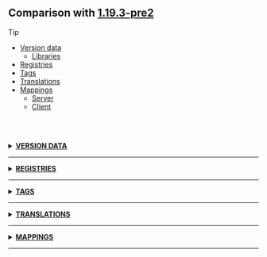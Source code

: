 ## Comparison with [1.19.3-pre2](https://github.com/PixiGeko/Minecraft-generated-data/tree/1.19.3-pre2)

> [!TIP]
> - [Version data](#version-data)
>     - [Libraries](#version-data-libraries)
> - [Registries](#registries)
> - [Tags](#tags)
> - [Translations](#translations)
> - [Mappings](#mappings)
>   - [Server](#server-mappings)
>   - [Client](#client-mappings)

<br/><br/>
<details><summary><b><ins>VERSION DATA</ins></b><a name="version-data"></a></summary>
<br/>
<table><tr><th></th><th align="left">1.19.3-pre2</th><th>1.19.3-pre3</th></tr><tr><td>World version</td><td><pre>3212</pre></td><td><pre>3213</pre></td></tr><tr><td>Protocol version</td><td><pre>1073741934</pre></td><td><pre>1073741935</pre></td></tr></table>
<h3>Libraries<a name="version-data-libraries"></a></h3>
<details>
<summary>
Versions
</summary>
<table><tr><th></th><th align="left">1.19.3-pre2</th><th>1.19.3-pre3</th></tr><tr><td>com.mojang:authlib</td><td><pre>3.15.28</pre></td><td><pre>3.16.29</pre></td></tr></table>
</details>
</details>
<hr/>
<details><summary><b><ins>REGISTRIES</ins></b><a name="registries"></a></summary>
<br/>
<details>
<summary>
sound_event
</summary>

```diff
+ minecraft:block.note_block.imitate.creeper
+ minecraft:block.note_block.imitate.ender_dragon
+ minecraft:block.note_block.imitate.piglin
+ minecraft:block.note_block.imitate.skeleton
+ minecraft:block.note_block.imitate.wither_skeleton
+ minecraft:block.note_block.imitate.zombie
```

</details>
</details>
<hr/>
<details><summary><b><ins>TAGS</ins></b><a name="tags"></a></summary>
<br/>
<details>
<summary>
universal_tags/sound_event.json
</summary>

```diff
+ minecraft:block.note_block.imitate.creeper
+ minecraft:block.note_block.imitate.ender_dragon
+ minecraft:block.note_block.imitate.piglin
+ minecraft:block.note_block.imitate.skeleton
+ minecraft:block.note_block.imitate.wither_skeleton
+ minecraft:block.note_block.imitate.zombie
```

</details>
</details>
<hr/>
<details><summary><b><ins>TRANSLATIONS</ins></b><a name="translations"></a></summary>
<br/>
<details>
<summary>
Keys
</summary>

```diff
+ arguments.nbtpath.too_deep: Resulting NBT too deeply nested
+ arguments.nbtpath.too_large: Resulting NBT too large
```

</details>
</details>
<hr/>
<details><summary><b><ins>MAPPINGS</ins></b><a name="mappings"></a></summary>
<br/>
<h2>Server<a name="server-mappings"></a></h2>
<details>
<summary>
Classes
</summary>

```diff
- XXX.chat.contents.BlockDataSource
+ XXX.chat.contents.DataSource
- XXX.chat.contents.EntityDataSource
+ XXX.chat.contents.KeybindContents
- XXX.chat.contents.KeybindResolver
+ XXX.chat.contents.LiteralContents
- XXX.chat.contents.NbtContents
- XXX.chat.contents.package-info
+ XXX.chat.contents.ScoreContents
- XXX.chat.contents.SelectorContents
+ XXX.chat.contents.StorageDataSource
- XXX.chat.contents.TranslatableContents
+ XXX.chat.contents.TranslatableFormatException
- XXX.minecraft.network.FriendlyByteBuf$Reader
+ XXX.minecraft.network.FriendlyByteBuf$Writer
- XXX.minecraft.network.package-info
- XXX.minecraft.network.PacketDecoder
+ XXX.minecraft.network.PacketEncoder
- XXX.minecraft.network.PacketListener
+ XXX.minecraft.network.PacketSendListener
- XXX.minecraft.network.PacketSendListener$1
+ XXX.minecraft.network.PacketSendListener$2
- XXX.minecraft.network.RateKickingConnection
+ XXX.minecraft.network.SkipPacketException
- XXX.minecraft.network.TickablePacketListener
+ XXX.minecraft.network.Varint21FrameDecoder
- XXX.minecraft.network.Varint21LengthFieldPrepender
+ XXX.network.chat.ChatDecorator
- XXX.network.chat.ChatType
+ XXX.network.chat.ChatType$Bound
- XXX.network.chat.ChatType$BoundNetwork
+ XXX.network.chat.ChatTypeDecoration
- XXX.network.chat.ChatTypeDecoration$Parameter
+ XXX.network.chat.ChatTypeDecoration$Parameter$Selector
- XXX.network.chat.ClickEvent
+ XXX.network.chat.ClickEvent$Action
- XXX.network.chat.CommonComponents
+ XXX.network.chat.Component
- XXX.network.chat.Component$Serializer
+ XXX.network.chat.ComponentContents
- XXX.network.chat.ComponentContents$1
+ XXX.network.chat.ComponentUtils
- XXX.network.chat.FilterMask
+ XXX.network.chat.FilterMask$1
- XXX.network.chat.FilterMask$Type
+ XXX.network.chat.FormattedText
- XXX.network.chat.FormattedText$1
+ XXX.network.chat.FormattedText$2
- XXX.network.chat.FormattedText$3
+ XXX.network.chat.FormattedText$4
- XXX.network.chat.FormattedText$ContentConsumer
+ XXX.network.chat.FormattedText$StyledContentConsumer
- XXX.network.chat.HoverEvent
+ XXX.network.chat.HoverEvent$Action
- XXX.network.chat.HoverEvent$EntityTooltipInfo
+ XXX.network.chat.HoverEvent$ItemStackInfo
- XXX.network.chat.LastSeenMessages
+ XXX.network.chat.LastSeenMessages$Packed
- XXX.network.chat.LastSeenMessages$Update
+ XXX.network.chat.LastSeenMessagesTracker
- XXX.network.chat.LastSeenMessagesTracker$Update
+ XXX.network.chat.LastSeenMessagesValidator
- XXX.network.chat.LastSeenTrackedEntry
+ XXX.network.chat.LocalChatSession
- XXX.network.chat.MessageSignature
+ XXX.network.chat.MessageSignature$Packed
- XXX.network.chat.MessageSignatureCache
+ XXX.network.chat.MutableComponent
- XXX.network.chat.OutgoingChatMessage
+ XXX.network.chat.OutgoingChatMessage$Disguised
- XXX.network.chat.OutgoingChatMessage$Player
+ XXX.network.chat.package-info
+ XXX.network.chat.PlayerChatMessage
- XXX.network.chat.RemoteChatSession
+ XXX.network.chat.RemoteChatSession$Data
- XXX.network.chat.SignableCommand
+ XXX.network.chat.SignableCommand$Argument
- XXX.network.chat.SignedMessageBody
+ XXX.network.chat.SignedMessageBody$Packed
- XXX.network.chat.SignedMessageChain
+ XXX.network.chat.SignedMessageChain$DecodeException
- XXX.network.chat.SignedMessageChain$Decoder
+ XXX.network.chat.SignedMessageChain$Encoder
- XXX.network.chat.SignedMessageLink
+ XXX.network.chat.SignedMessageValidator
- XXX.network.chat.SignedMessageValidator$KeyBased
+ XXX.network.chat.Style
- XXX.network.chat.Style$1
+ XXX.network.chat.Style$1Collector
- XXX.network.chat.Style$Serializer
+ XXX.network.chat.SubStringSource
- XXX.network.chat.TextColor
+ XXX.network.chat.ThrowingComponent
+ XXX.network.protocol.Packet
- XXX.network.protocol.PacketFlow
+ XXX.network.protocol.PacketUtils
+ XXX.protocol.game.ClientboundAddEntityPacket
- XXX.protocol.game.ClientboundAddExperienceOrbPacket
+ XXX.protocol.game.ClientboundAddPlayerPacket
- XXX.protocol.game.ClientboundAnimatePacket
+ XXX.protocol.game.ClientboundAwardStatsPacket
- XXX.protocol.game.ClientboundBlockChangedAckPacket
+ XXX.protocol.game.ClientboundBlockDestructionPacket
- XXX.protocol.game.ClientboundBlockEntityDataPacket
+ XXX.protocol.game.ClientboundBlockEventPacket
- XXX.protocol.game.ClientboundBlockUpdatePacket
+ XXX.protocol.game.ClientboundBossEventPacket
- XXX.protocol.game.ClientboundBossEventPacket$1
+ XXX.protocol.game.ClientboundBossEventPacket$AddOperation
- XXX.protocol.game.ClientboundBossEventPacket$Handler
+ XXX.protocol.game.ClientboundBossEventPacket$Operation
- XXX.protocol.game.ClientboundBossEventPacket$OperationType
+ XXX.protocol.game.ClientboundBossEventPacket$UpdateNameOperation
- XXX.protocol.game.ClientboundBossEventPacket$UpdateProgressOperation
+ XXX.protocol.game.ClientboundBossEventPacket$UpdatePropertiesOperation
- XXX.protocol.game.ClientboundBossEventPacket$UpdateStyleOperation
+ XXX.protocol.game.ClientboundChangeDifficultyPacket
- XXX.protocol.game.ClientboundClearTitlesPacket
- XXX.protocol.game.ClientboundCommandsPacket
+ XXX.protocol.game.ClientboundCommandsPacket$ArgumentNodeStub
- XXX.protocol.game.ClientboundCommandsPacket$Entry
+ XXX.protocol.game.ClientboundCommandsPacket$LiteralNodeStub
- XXX.protocol.game.ClientboundCommandsPacket$NodeResolver
+ XXX.protocol.game.ClientboundCommandsPacket$NodeStub
+ XXX.protocol.game.ClientboundCommandSuggestionsPacket
- XXX.protocol.game.ClientboundContainerClosePacket
+ XXX.protocol.game.ClientboundContainerSetContentPacket
- XXX.protocol.game.ClientboundContainerSetDataPacket
+ XXX.protocol.game.ClientboundContainerSetSlotPacket
- XXX.protocol.game.ClientboundCooldownPacket
+ XXX.protocol.game.ClientboundCustomChatCompletionsPacket
- XXX.protocol.game.ClientboundCustomChatCompletionsPacket$Action
+ XXX.protocol.game.ClientboundCustomPayloadPacket
- XXX.protocol.game.ClientGamePacketListener
```

</details>
<details>
<summary>
Changes
</summary>

```
XXX.minecraft.commands.CommandSourceStack +1M -1M
```
```
XXX.minecraft.commands.SharedSuggestionProvider +1P -1P
```
```
XXX.commands.arguments.NbtPathArgument +3M -1M | +4P
```
```
XXX.minecraft.core.Registry +2M | +1P
```
```
XXX.minecraft.nbt.DoubleTag +1M
```
```
XXX.minecraft.nbt.EndTag +1M
```
```
XXX.minecraft.nbt.FloatTag +1M
```
```
XXX.minecraft.nbt.IntArrayTag +1M
```
```
XXX.minecraft.nbt.IntTag +1M
```
```
XXX.minecraft.nbt.LongArrayTag +1M
```
```
XXX.minecraft.nbt.LongTag +1M
```
```
XXX.minecraft.nbt.StringTag +1M
```
```
XXX.minecraft.network.FriendlyByteBuf +2M
```
```
XXX.network.syncher.SynchedEntityData -1M
```
```
XXX.commands.data.DataCommands +17M -20M | -2P
```
```
XXX.server.level.ServerLevel +1M -2M
```
```
XXX.minecraft.sounds.Music +3M -3M | +1P -1P
```
```
XXX.minecraft.sounds.SoundEvent +8M -1M | +2P
```
```
XXX.entity.player.Player +1M
```
```
XXX.world.item.Instrument +2M -2M | +1P -1P
```
```
XXX.world.level.Level +1M -1M | +1P -2P
```
```
XXX.level.biome.AmbientAdditionsSettings +3M -3M | +1P -1P
```
```
XXX.level.biome.BiomeSpecialEffects$Builder +1M -1M
```
```
XXX.block.state.StateHolder +1M
```
```
XXX.state.properties.NoteBlockInstrument +2M -2M | +1P -1P
```

</details>
<details>
<summary>
net.minecraft.commands.CommandSourceStack
</summary>

```diff
+ Collection getAvailableSoundEvents()
- Stream getAvailableSounds()
```

</details>
<details>
<summary>
net.minecraft.commands.arguments.NbtPathArgument
</summary>

```diff
+ boolean lambda$createTagPredicate$1(CompoundTag,Tag)
- boolean lambda$createTagPredicate$3(CompoundTag,Tag)
- Message lambda$static$1(Object)
- Message lambda$static$2(Object)
```

</details>
<details>
<summary>
net.minecraft.core.Registry
</summary>

```diff
- Holder$Reference registerForHolder(Registry,ResourceKey,Object)
- Holder$Reference registerForHolder(Registry,ResourceLocation,Object)
```

</details>
<details>
<summary>
net.minecraft.nbt.DoubleTag
</summary>

```diff
- int sizeInBits()
```

</details>
<details>
<summary>
net.minecraft.nbt.EndTag
</summary>

```diff
- int sizeInBits()
```

</details>
<details>
<summary>
net.minecraft.nbt.FloatTag
</summary>

```diff
- int sizeInBits()
```

</details>
<details>
<summary>
net.minecraft.nbt.IntArrayTag
</summary>

```diff
- int sizeInBits()
```

</details>
<details>
<summary>
net.minecraft.nbt.IntTag
</summary>

```diff
- int sizeInBits()
```

</details>
<details>
<summary>
net.minecraft.nbt.LongArrayTag
</summary>

```diff
- int sizeInBits()
```

</details>
<details>
<summary>
net.minecraft.nbt.LongTag
</summary>

```diff
- int sizeInBits()
```

</details>
<details>
<summary>
net.minecraft.nbt.StringTag
</summary>

```diff
- int sizeInBits()
```

</details>
<details>
<summary>
net.minecraft.network.FriendlyByteBuf
</summary>

```diff
- Holder readById(IdMap,FriendlyByteBuf$Reader)
- void writeId(IdMap,Holder,FriendlyByteBuf$Writer)
```

</details>
<details>
<summary>
net.minecraft.network.syncher.SynchedEntityData
</summary>

```diff
+ void clearDirty()
```

</details>
<details>
<summary>
net.minecraft.server.commands.data.DataCommands
</summary>

```diff
- ArgumentBuilder lambda$decorateModification$22(DataCommands$DataProvider,DataCommands$DataProvider,DataCommands$DataManipulator,ArgumentBuilder)
- ArgumentBuilder lambda$decorateModification$23(DataCommands$DataProvider,DataCommands$DataProvider,DataCommands$DataManipulator)
+ ArgumentBuilder lambda$decorateModification$24(DataCommands$DataProvider,DataCommands$DataProvider,DataCommands$DataManipulator,ArgumentBuilder)
- ArgumentBuilder lambda$decorateModification$25(DataCommands$DataProvider,DataCommands$DataManipulator)
+ ArgumentBuilder lambda$decorateModification$25(DataCommands$DataProvider,DataCommands$DataProvider,DataCommands$DataManipulator)
- ArgumentBuilder lambda$decorateModification$26(BiConsumer,DataCommands$DataProvider,ArgumentBuilder)
+ ArgumentBuilder lambda$decorateModification$27(DataCommands$DataProvider,DataCommands$DataManipulator)
+ ArgumentBuilder lambda$decorateModification$28(BiConsumer,DataCommands$DataProvider,ArgumentBuilder)
- ArgumentBuilder lambda$register$11(DataCommands$DataProvider,ArgumentBuilder)
+ ArgumentBuilder lambda$register$15(DataCommands$DataProvider,ArgumentBuilder)
- ArgumentBuilder lambda$register$7(DataCommands$DataProvider,ArgumentBuilder)
+ ArgumentBuilder lambda$register$9(DataCommands$DataProvider,ArgumentBuilder)
- boolean lambda$register$5(CommandSourceStack)
+ boolean lambda$register$7(CommandSourceStack)
- DataCommands$DataProvider lambda$static$3(Function)
- DataCommands$DataProvider lambda$static$4(Function)
+ DataCommands$DataProvider lambda$static$5(Function)
+ DataCommands$DataProvider lambda$static$6(Function)
+ int insertAtIndex(int,CompoundTag,NbtPathArgument$NbtPath,List)
- int lambda$decorateModification$20(DataCommands$DataProvider,DataCommands$DataProvider,DataCommands$DataManipulator,CommandContext)
- int lambda$decorateModification$21(DataCommands$DataProvider,DataCommands$DataProvider,DataCommands$DataManipulator,CommandContext)
+ int lambda$decorateModification$22(DataCommands$DataProvider,DataCommands$DataProvider,DataCommands$DataManipulator,CommandContext)
+ int lambda$decorateModification$23(DataCommands$DataProvider,DataCommands$DataProvider,DataCommands$DataManipulator,CommandContext)
- int lambda$decorateModification$24(DataCommands$DataProvider,DataCommands$DataManipulator,CommandContext)
+ int lambda$decorateModification$26(DataCommands$DataProvider,DataCommands$DataManipulator,CommandContext)
+ int lambda$register$11(DataCommands$DataProvider,CommandContext)
- int lambda$register$14(CommandContext,CompoundTag,NbtPathArgument$NbtPath,List)
+ int lambda$register$14(DataCommands$DataProvider,CommandContext)
- int lambda$register$15(CommandContext,CompoundTag,NbtPathArgument$NbtPath,List)
+ int lambda$register$19(CommandContext,CompoundTag,NbtPathArgument$NbtPath,List)
+ int lambda$register$20(CommandContext,CompoundTag,NbtPathArgument$NbtPath,List)
- int lambda$register$6(DataCommands$DataProvider,CommandContext)
- int lambda$register$9(DataCommands$DataProvider,CommandContext)
+ Message lambda$static$3(Object)
+ Message lambda$static$4(Object)
- void lambda$register$19(ArgumentBuilder,DataCommands$DataManipulatorDecorator)
+ void lambda$register$21(ArgumentBuilder,DataCommands$DataManipulatorDecorator)
```

</details>
<details>
<summary>
net.minecraft.server.level.ServerLevel
</summary>

```diff
+ void playCustomSound(Player,Vec3,ResourceLocation,SoundSource,float,float,double,long)
- void playSeededSound(Player,double,double,double,Holder,SoundSource,float,float,long)
+ void playSeededSound(Player,double,double,double,SoundEvent,SoundSource,float,float,long)
```

</details>
<details>
<summary>
net.minecraft.sounds.Music
</summary>

```diff
- Holder getEvent()
- Holder lambda$static$0(Music)
+ SoundEvent getEvent()
+ SoundEvent lambda$static$0(Music)
- void <init>(Holder,int,int,boolean)
+ void <init>(SoundEvent,int,int,boolean)
```

</details>
<details>
<summary>
net.minecraft.sounds.SoundEvent
</summary>

```diff
- App lambda$static$0(RecordCodecBuilder$Instance)
+ float legacySoundRange(float)
- Optional fixedRange()
- SoundEvent create(ResourceLocation,Optional)
- SoundEvent lambda$create$1(ResourceLocation,Float)
- SoundEvent lambda$create$2(ResourceLocation)
- SoundEvent readFromNetwork(FriendlyByteBuf)
- void <clinit>()
- void writeToNetwork(FriendlyByteBuf)
```

</details>
<details>
<summary>
net.minecraft.world.entity.player.Player
</summary>

```diff
- void doCloseContainer()
```

</details>
<details>
<summary>
net.minecraft.world.item.Instrument
</summary>

```diff
- Holder soundEvent()
+ SoundEvent soundEvent()
- void <init>(Holder,int,float)
+ void <init>(SoundEvent,int,float)
```

</details>
<details>
<summary>
net.minecraft.world.level.Level
</summary>

```diff
+ void playCustomSound(Player,Vec3,ResourceLocation,SoundSource,float,float,double)
- void playSeededSound(Player,double,double,double,SoundEvent,SoundSource,float,float,long)
```

</details>
<details>
<summary>
net.minecraft.world.level.biome.AmbientAdditionsSettings
</summary>

```diff
- Holder getSoundEvent()
- Holder lambda$static$0(AmbientAdditionsSettings)
+ SoundEvent getSoundEvent()
+ SoundEvent lambda$static$0(AmbientAdditionsSettings)
- void <init>(Holder,double)
+ void <init>(SoundEvent,double)
```

</details>
<details>
<summary>
net.minecraft.world.level.biome.BiomeSpecialEffects$Builder
</summary>

```diff
- BiomeSpecialEffects$Builder ambientLoopSound(Holder)
+ BiomeSpecialEffects$Builder ambientLoopSound(SoundEvent)
```

</details>
<details>
<summary>
net.minecraft.world.level.block.state.StateHolder
</summary>

```diff
- Object trySetValue(Property,Comparable)
```

</details>
<details>
<summary>
net.minecraft.world.level.block.state.properties.NoteBlockInstrument
</summary>

```diff
- Holder getSoundEvent()
+ SoundEvent getSoundEvent()
- void <init>(String,int,String,Holder,NoteBlockInstrument$Type)
+ void <init>(String,int,String,SoundEvent,NoteBlockInstrument$Type)
```

</details>
<h2>Client<a name="client-mappings"></a></h2>
<details>
<summary>
Classes
</summary>

```diff
- XXX.chat.contents.BlockDataSource
+ XXX.chat.contents.DataSource
- XXX.chat.contents.EntityDataSource
+ XXX.chat.contents.KeybindContents
- XXX.chat.contents.KeybindResolver
+ XXX.chat.contents.LiteralContents
- XXX.chat.contents.NbtContents
- XXX.chat.contents.package-info
+ XXX.chat.contents.ScoreContents
- XXX.chat.contents.SelectorContents
+ XXX.chat.contents.StorageDataSource
- XXX.chat.contents.TranslatableContents
+ XXX.chat.contents.TranslatableFormatException
- XXX.minecraft.network.FriendlyByteBuf$Reader
+ XXX.minecraft.network.FriendlyByteBuf$Writer
- XXX.minecraft.network.package-info
- XXX.minecraft.network.PacketDecoder
+ XXX.minecraft.network.PacketEncoder
- XXX.minecraft.network.PacketListener
+ XXX.minecraft.network.PacketSendListener
- XXX.minecraft.network.PacketSendListener$1
+ XXX.minecraft.network.PacketSendListener$2
- XXX.minecraft.network.RateKickingConnection
+ XXX.minecraft.network.SkipPacketException
- XXX.minecraft.network.TickablePacketListener
+ XXX.minecraft.network.Varint21FrameDecoder
- XXX.minecraft.network.Varint21LengthFieldPrepender
+ XXX.network.chat.ChatDecorator
- XXX.network.chat.ChatType
+ XXX.network.chat.ChatType$Bound
- XXX.network.chat.ChatType$BoundNetwork
+ XXX.network.chat.ChatTypeDecoration
- XXX.network.chat.ChatTypeDecoration$Parameter
+ XXX.network.chat.ChatTypeDecoration$Parameter$Selector
- XXX.network.chat.ClickEvent
+ XXX.network.chat.ClickEvent$Action
- XXX.network.chat.CommonComponents
+ XXX.network.chat.Component
- XXX.network.chat.Component$Serializer
+ XXX.network.chat.ComponentContents
- XXX.network.chat.ComponentContents$1
+ XXX.network.chat.ComponentUtils
- XXX.network.chat.FilterMask
+ XXX.network.chat.FilterMask$1
- XXX.network.chat.FilterMask$Type
+ XXX.network.chat.FormattedText
- XXX.network.chat.FormattedText$1
+ XXX.network.chat.FormattedText$2
- XXX.network.chat.FormattedText$3
+ XXX.network.chat.FormattedText$4
- XXX.network.chat.FormattedText$ContentConsumer
+ XXX.network.chat.FormattedText$StyledContentConsumer
- XXX.network.chat.HoverEvent
+ XXX.network.chat.HoverEvent$Action
- XXX.network.chat.HoverEvent$EntityTooltipInfo
+ XXX.network.chat.HoverEvent$ItemStackInfo
- XXX.network.chat.LastSeenMessages
+ XXX.network.chat.LastSeenMessages$Packed
- XXX.network.chat.LastSeenMessages$Update
+ XXX.network.chat.LastSeenMessagesTracker
- XXX.network.chat.LastSeenMessagesTracker$Update
+ XXX.network.chat.LastSeenMessagesValidator
- XXX.network.chat.LastSeenTrackedEntry
+ XXX.network.chat.LocalChatSession
- XXX.network.chat.MessageSignature
+ XXX.network.chat.MessageSignature$Packed
- XXX.network.chat.MessageSignatureCache
+ XXX.network.chat.MutableComponent
- XXX.network.chat.OutgoingChatMessage
+ XXX.network.chat.OutgoingChatMessage$Disguised
- XXX.network.chat.OutgoingChatMessage$Player
+ XXX.network.chat.package-info
+ XXX.network.chat.PlayerChatMessage
- XXX.network.chat.RemoteChatSession
+ XXX.network.chat.RemoteChatSession$Data
- XXX.network.chat.SignableCommand
+ XXX.network.chat.SignableCommand$Argument
- XXX.network.chat.SignedMessageBody
+ XXX.network.chat.SignedMessageBody$Packed
- XXX.network.chat.SignedMessageChain
+ XXX.network.chat.SignedMessageChain$DecodeException
- XXX.network.chat.SignedMessageChain$Decoder
+ XXX.network.chat.SignedMessageChain$Encoder
- XXX.network.chat.SignedMessageLink
+ XXX.network.chat.SignedMessageValidator
- XXX.network.chat.SignedMessageValidator$KeyBased
+ XXX.network.chat.Style
- XXX.network.chat.Style$1
+ XXX.network.chat.Style$1Collector
- XXX.network.chat.Style$Serializer
+ XXX.network.chat.SubStringSource
- XXX.network.chat.TextColor
+ XXX.network.chat.ThrowingComponent
+ XXX.network.protocol.Packet
- XXX.network.protocol.PacketFlow
+ XXX.network.protocol.PacketUtils
+ XXX.protocol.game.ClientboundAddEntityPacket
- XXX.protocol.game.ClientboundAddExperienceOrbPacket
+ XXX.protocol.game.ClientboundAddPlayerPacket
- XXX.protocol.game.ClientboundAnimatePacket
+ XXX.protocol.game.ClientboundAwardStatsPacket
- XXX.protocol.game.ClientboundBlockChangedAckPacket
+ XXX.protocol.game.ClientboundBlockDestructionPacket
- XXX.protocol.game.ClientboundBlockEntityDataPacket
+ XXX.protocol.game.ClientboundBlockEventPacket
- XXX.protocol.game.ClientboundBlockUpdatePacket
+ XXX.protocol.game.ClientboundBossEventPacket
- XXX.protocol.game.ClientboundBossEventPacket$1
+ XXX.protocol.game.ClientboundBossEventPacket$AddOperation
- XXX.protocol.game.ClientboundBossEventPacket$Handler
+ XXX.protocol.game.ClientboundBossEventPacket$Operation
- XXX.protocol.game.ClientboundBossEventPacket$OperationType
+ XXX.protocol.game.ClientboundBossEventPacket$UpdateNameOperation
- XXX.protocol.game.ClientboundBossEventPacket$UpdateProgressOperation
+ XXX.protocol.game.ClientboundBossEventPacket$UpdatePropertiesOperation
- XXX.protocol.game.ClientboundBossEventPacket$UpdateStyleOperation
+ XXX.protocol.game.ClientboundChangeDifficultyPacket
- XXX.protocol.game.ClientboundClearTitlesPacket
- XXX.protocol.game.ClientboundCommandsPacket
+ XXX.protocol.game.ClientboundCommandsPacket$ArgumentNodeStub
- XXX.protocol.game.ClientboundCommandsPacket$Entry
+ XXX.protocol.game.ClientboundCommandsPacket$LiteralNodeStub
- XXX.protocol.game.ClientboundCommandsPacket$NodeResolver
+ XXX.protocol.game.ClientboundCommandsPacket$NodeStub
+ XXX.protocol.game.ClientboundCommandSuggestionsPacket
- XXX.protocol.game.ClientboundContainerClosePacket
+ XXX.protocol.game.ClientboundContainerSetContentPacket
- XXX.protocol.game.ClientboundContainerSetDataPacket
+ XXX.protocol.game.ClientboundContainerSetSlotPacket
- XXX.protocol.game.ClientboundCooldownPacket
+ XXX.protocol.game.ClientboundCustomChatCompletionsPacket
- XXX.protocol.game.ClientboundCustomChatCompletionsPacket$Action
+ XXX.protocol.game.ClientboundCustomPayloadPacket
- XXX.protocol.game.ClientGamePacketListener
+ XXX.telemetry.events.WorldLoadEvent
- XXX.telemetry.events.WorldLoadEvent$1
+ XXX.telemetry.events.WorldLoadEvent$WorldLoadEventCallbacks
```

</details>
<details>
<summary>
Changes
</summary>

```
XXX.minecraft.client.GameNarrator +2M -1M
```
```
XXX.gui.components.ImageButton -1M
```
```
XXX.gui.screens.InBedChatScreen +2M | +1P
```
```
XXX.client.model.VexModel +1M -3M | +1P
```
```
XXX.client.multiplayer.ClientLevel +1M -2M
```
```
XXX.client.multiplayer.ClientPacketListener -1M
```
```
XXX.multiplayer.chat.ChatListener -1M
```
```
XXX.resources.sounds.BiomeAmbientSoundsHandler +2M -2M
```
```
XXX.resources.sounds.SimpleSoundInstance +1M
```
```
XXX.client.sounds.WeighedSoundEvents -1M | -2P
```
```
XXX.telemetry.events.PerformanceMetricsEvent +4M -5M | -1P
```
```
XXX.telemetry.events.WorldUnloadEvent +1M -1M | +1P
```
```
XXX.minecraft.commands.CommandSourceStack +1M -1M
```
```
XXX.minecraft.commands.SharedSuggestionProvider +1P -1P
```
```
XXX.commands.arguments.NbtPathArgument +3M -1M | +4P
```
```
XXX.minecraft.core.Registry +2M | +1P
```
```
XXX.minecraft.nbt.DoubleTag +1M
```
```
XXX.minecraft.nbt.EndTag +1M
```
```
XXX.minecraft.nbt.FloatTag +1M
```
```
XXX.minecraft.nbt.IntArrayTag +1M
```
```
XXX.minecraft.nbt.IntTag +1M
```
```
XXX.minecraft.nbt.LongArrayTag +1M
```
```
XXX.minecraft.nbt.LongTag +1M
```
```
XXX.minecraft.nbt.StringTag +1M
```
```
XXX.minecraft.network.FriendlyByteBuf +2M
```
```
XXX.network.syncher.SynchedEntityData -1M
```
```
XXX.server.commands.ExecuteCommand +21M -22M
```
```
XXX.server.level.ServerEntity +1P
```
```
XXX.minecraft.sounds.Musics +1M -1M
```
```
XXX.minecraft.sounds.SoundEvents +7M -2M | +65P -59P
```
```
XXX.level.biome.AmbientMoodSettings +3M -3M | +1P -1P
```

</details>
<details>
<summary>
net.minecraft.client.GameNarrator
</summary>

```diff
- void say(Component)
- void sayChat(Component)
+ void sayChatNow(Supplier)
```

</details>
<details>
<summary>
net.minecraft.client.gui.components.ImageButton
</summary>

```diff
+ void setPosition(int,int)
```

</details>
<details>
<summary>
net.minecraft.client.gui.screens.InBedChatScreen
</summary>

```diff
- boolean charTyped(char,int)
- void render(PoseStack,int,int,float)
```

</details>
<details>
<summary>
net.minecraft.client.model.VexModel
</summary>

```diff
- void offsetStackPosition(PoseStack,boolean)
+ void offsetSwordPivot(PoseStack)
+ void offsetSwordPosition(PoseStack)
+ void rotateSwordWithArm(PoseStack)
```

</details>
<details>
<summary>
net.minecraft.client.multiplayer.ClientLevel
</summary>

```diff
+ void playCustomSound(Player,Vec3,ResourceLocation,SoundSource,float,float,double,long)
- void playSeededSound(Player,double,double,double,Holder,SoundSource,float,float,long)
+ void playSeededSound(Player,double,double,double,SoundEvent,SoundSource,float,float,long)
```

</details>
<details>
<summary>
net.minecraft.client.multiplayer.ClientPacketListener
</summary>

```diff
+ void handleCustomSoundEvent(ClientboundCustomSoundPacket)
```

</details>
<details>
<summary>
net.minecraft.client.multiplayer.chat.ChatListener
</summary>

```diff
+ Component lambda$narrateChatMessage$3(ChatType$Bound,Component)
```

</details>
<details>
<summary>
net.minecraft.client.resources.sounds.BiomeAmbientSoundsHandler
</summary>

```diff
- BiomeAmbientSoundsHandler$LoopSoundInstance lambda$tick$0(Holder,Biome,BiomeAmbientSoundsHandler$LoopSoundInstance)
+ BiomeAmbientSoundsHandler$LoopSoundInstance lambda$tick$0(SoundEvent,Biome,BiomeAmbientSoundsHandler$LoopSoundInstance)
- void lambda$tick$1(Biome,Holder)
+ void lambda$tick$1(Biome,SoundEvent)
```

</details>
<details>
<summary>
net.minecraft.client.resources.sounds.SimpleSoundInstance
</summary>

```diff
- SimpleSoundInstance forUI(Holder,float)
```

</details>
<details>
<summary>
net.minecraft.client.sounds.WeighedSoundEvents
</summary>

```diff
+ ResourceLocation getResourceLocation()
```

</details>
<details>
<summary>
net.minecraft.client.telemetry.events.PerformanceMetricsEvent
</summary>

```diff
- void <init>()
+ void <init>(TelemetryEventSender)
+ void lambda$send$0(TelemetryPropertyMap$Builder)
- void lambda$sendEvent$0(TelemetryPropertyMap$Builder)
+ void send(TelemetryEventSender)
+ void sendEvent()
- void sendEvent(TelemetryEventSender)
+ void tick()
- void tick(TelemetryEventSender)
```

</details>
<details>
<summary>
net.minecraft.client.telemetry.events.WorldUnloadEvent
</summary>

```diff
+ void loadedWorld()
- void onPlayerInfoReceived()
```

</details>
<details>
<summary>
net.minecraft.commands.CommandSourceStack
</summary>

```diff
+ Collection getAvailableSoundEvents()
- Stream getAvailableSounds()
```

</details>
<details>
<summary>
net.minecraft.commands.arguments.NbtPathArgument
</summary>

```diff
+ boolean lambda$createTagPredicate$1(CompoundTag,Tag)
- boolean lambda$createTagPredicate$3(CompoundTag,Tag)
- Message lambda$static$1(Object)
- Message lambda$static$2(Object)
```

</details>
<details>
<summary>
net.minecraft.core.Registry
</summary>

```diff
- Holder$Reference registerForHolder(Registry,ResourceKey,Object)
- Holder$Reference registerForHolder(Registry,ResourceLocation,Object)
```

</details>
<details>
<summary>
net.minecraft.nbt.DoubleTag
</summary>

```diff
- int sizeInBits()
```

</details>
<details>
<summary>
net.minecraft.nbt.EndTag
</summary>

```diff
- int sizeInBits()
```

</details>
<details>
<summary>
net.minecraft.nbt.FloatTag
</summary>

```diff
- int sizeInBits()
```

</details>
<details>
<summary>
net.minecraft.nbt.IntArrayTag
</summary>

```diff
- int sizeInBits()
```

</details>
<details>
<summary>
net.minecraft.nbt.IntTag
</summary>

```diff
- int sizeInBits()
```

</details>
<details>
<summary>
net.minecraft.nbt.LongArrayTag
</summary>

```diff
- int sizeInBits()
```

</details>
<details>
<summary>
net.minecraft.nbt.LongTag
</summary>

```diff
- int sizeInBits()
```

</details>
<details>
<summary>
net.minecraft.nbt.StringTag
</summary>

```diff
- int sizeInBits()
```

</details>
<details>
<summary>
net.minecraft.network.FriendlyByteBuf
</summary>

```diff
- Holder readById(IdMap,FriendlyByteBuf$Reader)
- void writeId(IdMap,Holder,FriendlyByteBuf$Writer)
```

</details>
<details>
<summary>
net.minecraft.network.syncher.SynchedEntityData
</summary>

```diff
+ void clearDirty()
```

</details>
<details>
<summary>
net.minecraft.server.commands.ExecuteCommand
</summary>

```diff
- ArgumentBuilder lambda$addConditionals$54(CommandNode,boolean,DataCommands$DataProvider,ArgumentBuilder)
+ ArgumentBuilder lambda$addConditionals$55(CommandNode,boolean,DataCommands$DataProvider,ArgumentBuilder)
- boolean lambda$addConditionals$37(CommandContext)
+ boolean lambda$addConditionals$40(CommandContext)
- boolean lambda$addConditionals$40(Integer,Integer)
- boolean lambda$addConditionals$41(CommandContext)
+ boolean lambda$addConditionals$41(Integer,Integer)
+ boolean lambda$addConditionals$42(CommandContext)
- boolean lambda$addConditionals$42(Integer,Integer)
- boolean lambda$addConditionals$43(CommandContext)
+ boolean lambda$addConditionals$43(Integer,Integer)
+ boolean lambda$addConditionals$44(CommandContext)
- boolean lambda$addConditionals$44(Integer,Integer)
- boolean lambda$addConditionals$45(CommandContext)
+ boolean lambda$addConditionals$45(Integer,Integer)
+ boolean lambda$addConditionals$46(CommandContext)
- boolean lambda$addConditionals$46(Integer,Integer)
- boolean lambda$addConditionals$47(CommandContext)
+ boolean lambda$addConditionals$47(Integer,Integer)
+ boolean lambda$addConditionals$49(CommandContext)
- boolean lambda$addConditionals$51(CommandContext)
+ boolean lambda$addConditionals$52(CommandContext)
- Collection lambda$addConditional$57(boolean,ExecuteCommand$CommandPredicate,CommandContext)
+ Collection lambda$addConditional$58(boolean,ExecuteCommand$CommandPredicate,CommandContext)
- Collection lambda$addConditionals$49(boolean,CommandContext)
+ Collection lambda$addConditionals$50(boolean,CommandContext)
- Collection lambda$addConditionals$52(boolean,DataCommands$DataProvider,CommandContext)
+ Collection lambda$addConditionals$53(boolean,DataCommands$DataProvider,CommandContext)
- Collection lambda$addIfBlocksConditional$59(boolean,boolean,CommandContext)
+ Collection lambda$addIfBlocksConditional$60(boolean,boolean,CommandContext)
- int lambda$addConditional$58(boolean,ExecuteCommand$CommandPredicate,CommandContext)
+ int lambda$addConditional$59(boolean,ExecuteCommand$CommandPredicate,CommandContext)
- int lambda$addConditionals$50(CommandContext)
+ int lambda$addConditionals$51(CommandContext)
- int lambda$addConditionals$53(DataCommands$DataProvider,CommandContext)
+ int lambda$addConditionals$54(DataCommands$DataProvider,CommandContext)
- int lambda$addIfBlocksConditional$60(boolean,CommandContext)
+ int lambda$addIfBlocksConditional$62(boolean,CommandContext)
- int lambda$createNumericConditionalHandler$55(ExecuteCommand$CommandNumericPredicate,CommandContext)
+ int lambda$createNumericConditionalHandler$57(ExecuteCommand$CommandNumericPredicate,CommandContext)
+ Tag lambda$storeData$36(IntFunction,int)
- void lambda$storeData$36(DataAccessor,boolean,NbtPathArgument$NbtPath,IntFunction,CommandContext,boolean,int)
+ void lambda$storeData$37(DataAccessor,boolean,NbtPathArgument$NbtPath,IntFunction,CommandContext,boolean,int)
```

</details>
<details>
<summary>
net.minecraft.sounds.Musics
</summary>

```diff
- Music createGameMusic(Holder)
+ Music createGameMusic(SoundEvent)
```

</details>
<details>
<summary>
net.minecraft.sounds.SoundEvents
</summary>

```diff
- Holder register(ResourceLocation,ResourceLocation,float)
- Holder$Reference lambda$registerGoatHornSoundVariants$0(int)
- Holder$Reference registerForHolder(ResourceLocation,ResourceLocation)
- Holder$Reference registerForHolder(ResourceLocation)
- Holder$Reference registerForHolder(String)
+ SoundEvent lambda$registerGoatHornSoundVariants$0(int)
- SoundEvent register(ResourceLocation,ResourceLocation)
- SoundEvent register(ResourceLocation)
+ SoundEvent register(String,float)
```

</details>
<details>
<summary>
net.minecraft.world.level.biome.AmbientMoodSettings
</summary>

```diff
- Holder getSoundEvent()
- Holder lambda$static$0(AmbientMoodSettings)
+ SoundEvent getSoundEvent()
+ SoundEvent lambda$static$0(AmbientMoodSettings)
- void <init>(Holder,int,int,double)
+ void <init>(SoundEvent,int,int,double)
```

</details>
</details>
<hr/>
